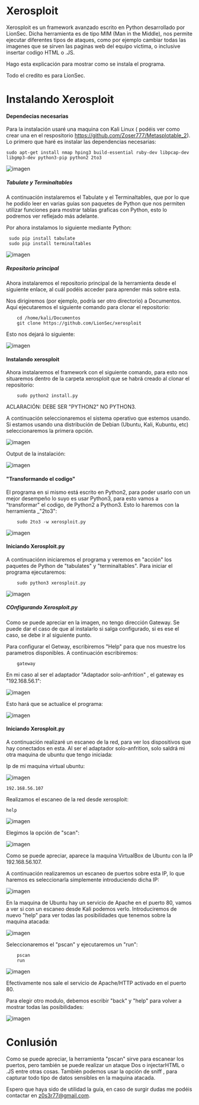 # Xerosploit

Xerosploit es un framework avanzado escrito en Python desarrollado por LionSec. Dicha herramienta es de tipo MIM (Man in the Middle), nos permite ejecutar diferentes tipos de ataques, como por ejemplo cambiar todas las imagenes que se sirven las paginas web del equipo victima, o inclusive insertar codigo HTML o .JS.

Hago esta explicación para mostrar como se instala el programa. 

Todo el credito es para LionSec.

# Instalando Xerosploit 

#### Dependecias necesarias

Para la instalación usaré una maquina con Kali Linux ( podéis ver como crear una en el respositorio https://github.com/Zoser777/Metasplotable_2). Lo primero que haré es instalar las dependencias necesarias:

    sudo apt-get install nmap hping3 build-essential ruby-dev libpcap-dev libgmp3-dev python3-pip python2 2to3
    
![imagen](https://user-images.githubusercontent.com/80277545/147164356-6b6b59a6-79f0-4872-88dc-665bdd2a3550.png)

##### Tabulate y Terminaltables

A continuación instalaremos el Tabulate y el Terminaltables, que por lo que he podido leer en varias guías son paquetes de Python que nos permiten utilizar funciones para mostrar tablas graficas con Python, esto lo podremos ver reflejado más adelante.

Por ahora instalamos lo siguiente mediante Python:

     sudo pip install tabulate
     sudo pip install terminaltables
     

![imagen](https://user-images.githubusercontent.com/80277545/147164988-38c410e7-e896-40ae-9acb-1313f5648a6d.png)

     
##### Repositorio principal

Ahora instalaremos el repositorio principal de la herramienta desde el siguiente enlace, al cuál podéis acceder para aprender más sobre esta. 

Nos dirigiremos (por ejemplo, podría ser otro directorio) a Documentos. Aquí ejecutaremos el siguiente comando para clonar el repositorio:

        cd /home/kali/Documentos
        git clone https://github.com/LionSec/xerosploit
        
Esto nos dejará lo siguiente:

![imagen](https://user-images.githubusercontent.com/80277545/147165101-9585c1e3-9e57-4c66-8ab6-425f4f8a1ba0.png)


#### Instalando xerosploit 

Ahora instalaremos el framework con el siguiente comando, para esto nos situaremos dentro de la carpeta xerosploit que se habrá creado al clonar el repositorio:

        sudo python2 install.py
        
ACLARACIÓN: DEBE SER "PYTHON2" NO PYTHON3.

A continuación seleccionaremos el sistema operativo que estemos usando. Si estamos usando una distribución de Debian (Ubuntu, Kali, Kubuntu, etc) seleccionaremos la primera opción. 

![imagen](https://user-images.githubusercontent.com/80277545/147165325-972a65b7-88b8-4372-8251-eea238544725.png)

Output de la instalación: 

![imagen](https://user-images.githubusercontent.com/80277545/147165424-f1b32b1b-6e9e-4eab-873d-2131794f007e.png)


#### "Transformando el codigo"

El programa en si mismo está escrito en Python2, para poder usarlo con un mejor desempeño lo suyo es usar Python3, para esto vamos a "transformar" el codigo, de Python2 a Python3. Esto lo haremos con la herramienta  _"2to3":

        sudo 2to3 -w xerosploit.py


![imagen](https://user-images.githubusercontent.com/80277545/147165633-0ab965a5-9165-4586-9c81-6b8d4011ddf8.png)


#### Iniciando Xerosploit.py

A continuaciónn iniciaremos el programa y veremos en "acción" los paquetes de Python de "tabulates" y "terminaltables". Para iniciar el programa ejecutaremos:

        sudo python3 xerosploit.py 

![imagen](https://user-images.githubusercontent.com/80277545/147165997-54dc668e-8796-4dbd-afa8-eea25d894718.png)


##### COnfigurando Xerosploit.py

Como se puede apreciar en la imagen, no tengo dirección Gateway. Se puede dar el caso de que al instalarlo si salga configurado, si es ese el caso, se debe ir al siguiente punto.

Para configurar el Getway, escribiremos "Help" para que nos muestre los parametros disponibles. A continuación escribiremos:

        gateway 
        
En mi caso al ser el adaptador "Adaptador solo-anfrition" , el gateway es "192.168.56.1":

![imagen](https://user-images.githubusercontent.com/80277545/147166886-01408de9-a96d-4225-8e72-c3004cdfeb4a.png)

Esto hará que se actualice el programa:

![imagen](https://user-images.githubusercontent.com/80277545/147166922-da559200-a724-4614-9886-bc4ed4843593.png)

#### Iniciando Xerosploit.py

A continuación realizaré un escaneo de la red, para ver los dispositivos que hay conectados en esta. Al ser el adaptador solo-anfrition, solo saldrá mi otra maquina de ubuntu que tengo iniciada:

Ip de mi maquina virtual ubuntu: 

![imagen](https://user-images.githubusercontent.com/80277545/147167088-7e06c114-6e88-4f06-a740-dd7b04b76fa7.png)

    192.168.56.107

Realizamos el escaneo de la red desde xerosploit:

    help

![imagen](https://user-images.githubusercontent.com/80277545/147167164-66468e0c-a184-4614-bfd9-fb79bdc50f86.png)

Elegimos la opción de "scan":

![imagen](https://user-images.githubusercontent.com/80277545/147167225-81a9f91e-2cbe-4e68-9727-dcb2aade4812.png)

Como se puede apreciar, aparece la maquina VirtualBox de Ubuntu con la IP 192.168.56.107.

A continuación realizaremos un escaneo de puertos sobre esta IP, lo que haremos es seleccionarla simplemente introduciendo dicha IP:

![imagen](https://user-images.githubusercontent.com/80277545/147167372-dd118101-f90b-4176-a861-3208b52c83e0.png)

En la maquina de Ubuntu hay un servicio de Apache en el puerto 80, vamos a ver si con un escaneo desde Kali podemos verlo. 
Introduciremos de nuevo "help" para ver todas las posibilidades que tenemos sobre la maquina atacada:

![imagen](https://user-images.githubusercontent.com/80277545/147167486-62c63a7e-b03c-4b23-8635-fb55c1f95bf1.png)

Seleccionaremos el "pscan" y ejecutaremos un "run":

        pscan
        run

![imagen](https://user-images.githubusercontent.com/80277545/147167553-5e089459-0116-402b-ad4b-d50fa03c80ce.png)

Efectivamente nos sale el servicio de Apache/HTTP activado en el puerto 80.

Para elegir otro modulo, debemos escribir "back" y "help" para volver a mostrar todas las posibilidades:

![imagen](https://user-images.githubusercontent.com/80277545/147167637-6622d156-e8e6-4f6d-9b67-2966c43b383e.png)

# Conlusión

Como se puede apreciar, la herramienta "pscan" sirve para escanear los puertos, pero también se puede realizar un ataque Dos o injectarHTML o .JS entre otras cosas. También podemos usar la opción de sniff , para capturar todo tipo de datos sensibles en la maquina atacada. 

Espero que haya sido de utilidad la guía, en caso de surgir dudas me podéis contactar en z0s3r77@gmail.com.


